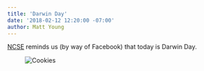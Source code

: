 ```yaml
---
title: 'Darwin Day'
date: '2018-02-12 12:20:00 -07:00'
author: Matt Young
---
```

<a href="https://ncse.com/">NCSE</a> reminds us (by way of Facebook) that today is Darwin Day.

<figure>
<img src="/PT/uploads/2018/Darwin_Cookies_2018_600.jpg" alt="Cookies"/>
</figure>


